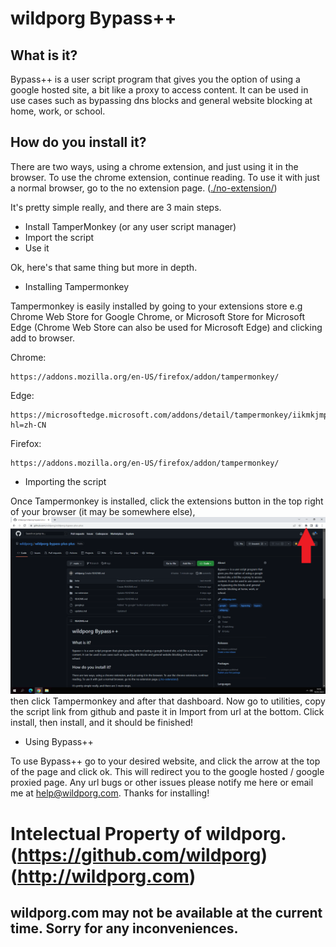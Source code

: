 # wildporg Bypass++

## What is it?
Bypass++ is a user script program that gives you the option of using a google hosted site, a bit like a proxy to access content. It can be used in use cases such as bypassing dns blocks and general website blocking at home, work, or school.

## How do you install it?

There are two ways, using a chrome extension, and just using it in the browser. To use the chrome extension, continue reading. To use it with just a normal browser, go to the no extension page. ([./no-extension/](https://github.com/wildporg/wildporg-bypass-plus-plus/tree/main/no-extension))

It's pretty simple really, and there are 3 main steps.
- Install TamperMonkey (or any user script manager)
- Import the script
- Use it

Ok, here's that same thing but more in depth.

- Installing Tampermonkey

Tampermonkey is easily installed by going to your extensions store e.g Chrome Web Store for Google Chrome, or Microsoft Store for Microsoft Edge (Chrome Web Store can also be used for Microsoft Edge) and clicking add to browser.

Chrome:

```
https://addons.mozilla.org/en-US/firefox/addon/tampermonkey/
```

Edge:
```
https://microsoftedge.microsoft.com/addons/detail/tampermonkey/iikmkjmpaadaobahmlepeloendndfphd?hl=zh-CN
```

Firefox:

```
https://addons.mozilla.org/en-US/firefox/addon/tampermonkey/
```

- Importing the script

Once Tampermonkey is installed, click the extensions button in the top right of your browser (it may be somewhere else),
![Puzzle Piece icon](/img/puzzle.png)
then click Tampermonkey and after that dashboard. Now go to utilities, copy the script link from github and paste it in Import from url at the bottom. Click install, then install, and it should be finished!

- Using Bypass++

To use Bypass++ go to your desired website, and click the arrow at the top of the page and click ok. This will redirect you to the google hosted / google proxied page. Any url bugs or other issues please notify me here or email me at help@wildporg.com. Thanks for installing!

# Intelectual Property of wildporg. (https://github.com/wildporg) (http://wildporg.com)
## wildporg.com may not be available at the current time. Sorry for any inconveniences.
